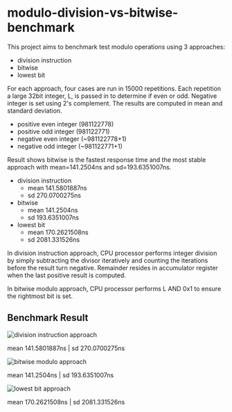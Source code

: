 # modulo-division-vs-bitwise-benchmark

This project aims to benchmark test modulo operations using 3 approaches:
* division instruction
* bitwise
* lowest bit

For each approach, four cases are run in 15000 repetitions. Each repetition a large 32bit integer, L, is passed in to determine if even or odd. Negative integer is set using 2's complement. The results are computed in mean and standard deviation.
* positive even integer (981122778)
* positive odd integer (981122771)
* negative even integer (~981122778+1)
* negative odd integer (~981122771+1)

Result shows bitwise is the fastest response time and the most stable approach with mean=141.2504ns and sd=193.6351007ns.
* division instruction
  * mean 141.5801887ns
  * sd 270.0700275ns
* bitwise
  * mean 141.2504ns
  * sd 193.6351007ns
* lowest bit
  * mean 170.2621508ns
  * sd 2081.331526ns

In division instruction approach, CPU processor performs integer division by simply subtracting the divisor iteratively and counting the iterations before the result turn negative. Remainder resides in accumulator register when the last positive result is computed.

In bitwise modulo approach, CPU processor performs L AND 0x1 to ensure the rightmost bit is set.

## Benchmark Result
![division instruction approach](https://camo.githubusercontent.com/03ab70f21b05af6d8727575913f0517d4c36f0d8/68747470733a2f2f646f63732e676f6f676c652e636f6d2f7370726561647368656574732f642f652f32504143582d31765337663979766a36516e377946584936694f7468526d757151583467585646356b68596a39524c2d6163766e4a69544b35736568636e456b6b646f5a56776932496263703557757553506f6b33452f70756263686172743f6f69643d3134343237353834343926666f726d61743d696d616765)

mean 141.5801887ns | sd 270.0700275ns

![bitwise modulo approach](https://camo.githubusercontent.com/55994ce0b79edc72a93b2f8c68fa6bb0acd61b4c/68747470733a2f2f646f63732e676f6f676c652e636f6d2f7370726561647368656574732f642f652f32504143582d31765337663979766a36516e377946584936694f7468526d757151583467585646356b68596a39524c2d6163766e4a69544b35736568636e456b6b646f5a56776932496263703557757553506f6b33452f70756263686172743f6f69643d3132303638393330343326666f726d61743d696d616765)

mean 141.2504ns | sd 193.6351007ns

![lowest bit approach](https://camo.githubusercontent.com/5887952ead35a9de5b30522dd758207892ba2a70/68747470733a2f2f646f63732e676f6f676c652e636f6d2f7370726561647368656574732f642f652f32504143582d31765337663979766a36516e377946584936694f7468526d757151583467585646356b68596a39524c2d6163766e4a69544b35736568636e456b6b646f5a56776932496263703557757553506f6b33452f70756263686172743f6f69643d3135303630303337363826666f726d61743d696d616765)

mean 170.2621508ns | sd 2081.331526ns
